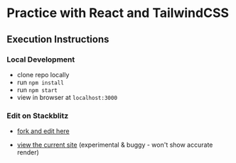 # Practice with React and TailwindCSS

## Execution Instructions

### Local Development

- clone repo locally
- run `npm install`
- run `npm start`
- view in browser at `localhost:3000`

### Edit on Stackblitz 

- [fork and edit here](https://stackblitz.com/edit/react-3iqut5?file=src/pages/dashboard/dashboard.js)

- [view the current site](https://react-3iqut5.stackblitz.io/) (experimental & buggy - won't show accurate render)
